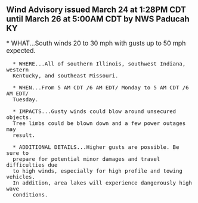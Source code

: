 <p>
   <h2>Wind Advisory issued March 24 at 1:28PM CDT until March 26 at 5:00AM CDT by NWS Paducah KY</h2>
   <div style="font-size:120%">* WHAT...South winds 20 to 30 mph with gusts up to 50 mph
      expected.
      
      * WHERE...All of southern Illinois, southwest Indiana, western
      Kentucky, and southeast Missouri.
      
      * WHEN...From 5 AM CDT /6 AM EDT/ Monday to 5 AM CDT /6 AM EDT/
      Tuesday.
      
      * IMPACTS...Gusty winds could blow around unsecured objects.
      Tree limbs could be blown down and a few power outages may
      result.
      
      * ADDITIONAL DETAILS...Higher gusts are possible. Be sure to
      prepare for potential minor damages and travel difficulties due
      to high winds, especially for high profile and towing vehicles.
      In addition, area lakes will experience dangerously high wave
      conditions.
   </div>
</p>
